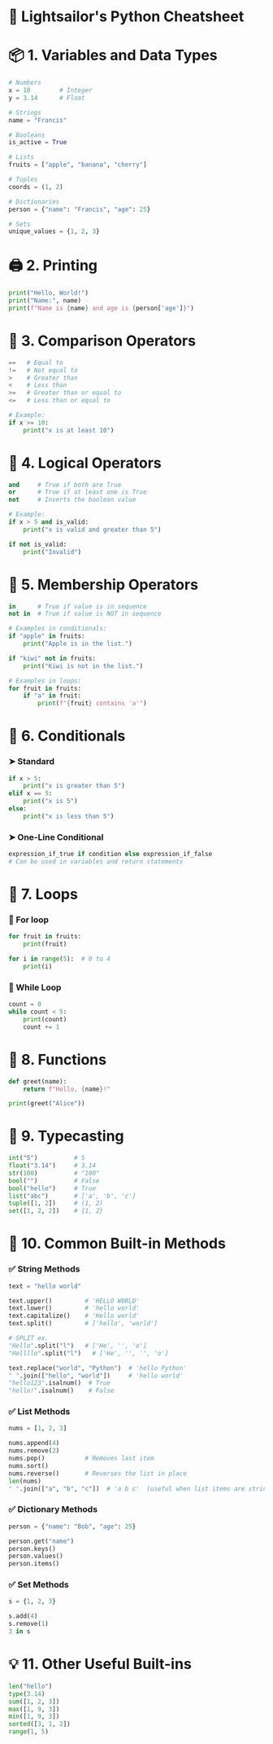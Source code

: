 # 🐍 Lightsailor's Python Cheatsheet

# 📦 1. Variables and Data Types
```py
# Numbers
x = 10        # Integer
y = 3.14      # Float

# Strings
name = "Francis"

# Booleans
is_active = True

# Lists
fruits = ["apple", "banana", "cherry"]

# Tuples
coords = (1, 2)

# Dictionaries
person = {"name": "Francis", "age": 25}

# Sets
unique_values = {1, 2, 3}
```

# 🖨️ 2. Printing
```py
print("Hello, World!")
print("Name:", name)
print(f"Name is {name} and age is {person['age']}")
```

# 🧮 3. Comparison Operators
```py
==   # Equal to
!=   # Not equal to
>    # Greater than
<    # Less than
>=   # Greater than or equal to
<=   # Less than or equal to

# Example:
if x >= 10:
    print("x is at least 10")
```

# 🔀 4. Logical Operators
```py
and     # True if both are True
or      # True if at least one is True
not     # Inverts the boolean value

# Example:
if x > 5 and is_valid:
    print("x is valid and greater than 5")

if not is_valid:
    print("Invalid")
```

# 🔎 5. Membership Operators
```py
in      # True if value is in sequence
not in  # True if value is NOT in sequence

# Examples in conditionals:
if "apple" in fruits:
    print("Apple is in the list.")

if "kiwi" not in fruits:
    print("Kiwi is not in the list.")

# Examples in loops:
for fruit in fruits:
    if "a" in fruit:
        print(f"{fruit} contains 'a'")
```

# 🧾 6. Conditionals
### ➤ Standard
```py
if x > 5:
    print("x is greater than 5")
elif x == 5:
    print("x is 5")
else:
    print("x is less than 5")
```

### ➤ One-Line Conditional
```py
expression_if_true if condition else expression_if_false
# Can be used in variables and return statements
```


# 🔁 7. Loops
### 🔁 For loop
```py
for fruit in fruits:
    print(fruit)

for i in range(5):  # 0 to 4
    print(i)
```

### 🔁 While Loop
```py
count = 0
while count < 5:
    print(count)
    count += 1
```

# 🧰 8. Functions
```py
def greet(name):
    return f"Hello, {name}!"

print(greet("Alice"))
```

# 🔄 9. Typecasting
```py
int("5")          # 5
float("3.14")     # 3.14
str(100)          # "100"
bool("")          # False
bool("hello")     # True
list("abc")       # ['a', 'b', 'c']
tuple([1, 2])     # (1, 2)
set([1, 2, 2])    # {1, 2}
```

# 🔧 10. Common Built-in Methods
### ✅ String Methods
```py
text = "hello world"

text.upper()         # 'HELLO WORLD'
text.lower()         # 'hello world'
text.capitalize()    # 'Hello world'
text.split()         # ['hello', 'world']

# SPLIT ex.
"Hello".split("l")   # ['He', '', 'o']
"Hellllo".split("l")   # ['He', '', '', 'o']

text.replace("world", "Python")  # 'hello Python'
" ".join(["hello", "world"])     # 'hello world'
"hello123".isalnum()  # True
"hello!".isalnum()    # False
```

### ✅ List Methods
```py
nums = [1, 2, 3]

nums.append(4)
nums.remove(2)
nums.pop()           # Removes last item
nums.sort()
nums.reverse()       # Reverses the list in place
len(nums)
" ".join(["a", "b", "c"])  # 'a b c'  (useful when list items are strings)
```

### ✅ Dictionary Methods
```py
person = {"name": "Bob", "age": 25}

person.get("name")
person.keys()
person.values()
person.items()
```

### ✅ Set Methods
```py
s = {1, 2, 3}

s.add(4)
s.remove(1)
3 in s
```

# 💡 11. Other Useful Built-ins
```py
len("hello")
type(3.14)
sum([1, 2, 3])
max([1, 9, 3])
min([1, 9, 3])
sorted([3, 1, 2])
range(1, 5)
```